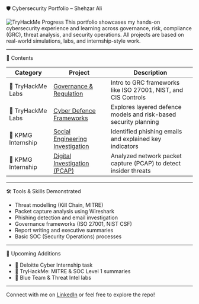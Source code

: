 🛡️ Cybersecurity Portfolio – Shehzar Ali

![TryHackMe Progress](https://tryhackme-badges.s3.amazonaws.com/ShehzarAli.png)
This portfolio showcases my hands-on cybersecurity experience and learning across governance, risk, compliance (GRC), threat analysis, and security operations. All projects are based on real-world simulations, labs, and internship-style work.

---

📂 Contents

| Category | Project | Description |
|----------|---------|-------------|
| 🔐 TryHackMe Labs | [Governance & Regulation](./tryhackme/governance-and-regulation.md) | Intro to GRC frameworks like ISO 27001, NIST, and CIS Controls |
| 🔐 TryHackMe Labs | [Cyber Defence Frameworks](./tryhackme/cyber-defence-frameworks.md) | Explores layered defence models and risk-based security planning |
| 🧩 KPMG Internship | [Social Engineering Investigation](./internships/kpmg/social-engineering-investigation.md) | Identified phishing emails and explained key indicators |
| 🧩 KPMG Internship | [Digital Investigation (PCAP)](./internships/kpmg/digital-investigation.md) | Analyzed network packet capture (PCAP) to detect insider threats |

---

🛠️ Tools & Skills Demonstrated

- Threat modelling (Kill Chain, MITRE)
- Packet capture analysis using Wireshark
- Phishing detection and email investigation
- Governance frameworks (ISO 27001, NIST CSF)
- Report writing and executive summaries
- Basic SOC (Security Operations) processes

---

📌 Upcoming Additions

- 🔄 Deloitte Cyber Internship task  
- 🔄 TryHackMe: MITRE & SOC Level 1 summaries  
- 🔄 Blue Team & Threat Intel labs

---

Connect with me on [LinkedIn](https://www.linkedin.com/in/shehzar-ali-16177a352/) or feel free to explore the repo!
